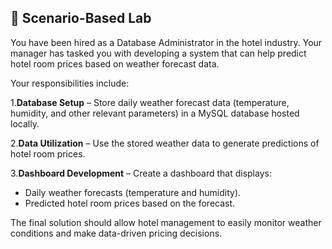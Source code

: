 ## 📝 Scenario-Based Lab
You have been hired as a Database Administrator in the hotel industry. Your manager has tasked you with developing a system that can help predict hotel room prices based on weather forecast data.

Your responsibilities include:

1.**Database Setup** – Store daily weather forecast data (temperature, humidity, and other relevant parameters) in a MySQL database hosted locally.

2.**Data Utilization** – Use the stored weather data to generate predictions of hotel room prices.

3.**Dashboard Development** – Create a dashboard that displays:
- Daily weather forecasts (temperature and humidity).
- Predicted hotel room prices based on the forecast.

The final solution should allow hotel management to easily monitor weather conditions and make data-driven pricing decisions.
